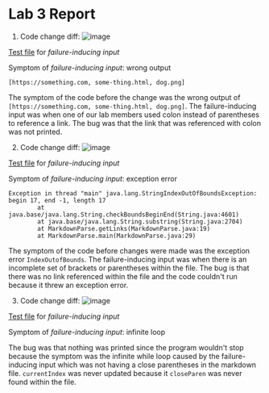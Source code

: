 # Lab 3 Report

1) Code change diff:
![image](https://user-images.githubusercontent.com/103166380/164381005-92c914b3-0ed9-4499-8e23-3d28458f8f34.png)

[Test file](https://github.com/pranay-jha/markdown-parser/blob/main/test-file2.md) for *failure-inducing input*

Symptom of *failure-inducing input*: wrong output
```
[https://something.com, some-thing.html, dog.png]
```

The symptom of the code before the change was the wrong output of `[https://something.com, some-thing.html, dog.png]`. The failure-inducing input was when one of our lab members used colon instead of parentheses to reference a link. The bug was that the link that was referenced with colon was not printed. 

2) Code change diff:
![image](https://user-images.githubusercontent.com/103166380/164543916-8677749d-2107-4763-b084-ff6c100d7d9d.png)

[Test file](https://github.com/ehsly/markdown-parser/blob/main/test-file2.md) for *failure-inducing input*

Symptom of *failure-inducing input*: exception error
```
Exception in thread "main" java.lang.StringIndexOutOfBoundsException: begin 17, end -1, length 17
        at java.base/java.lang.String.checkBoundsBeginEnd(String.java:4601)
        at java.base/java.lang.String.substring(String.java:2704)
        at MarkdownParse.getLinks(MarkdownParse.java:19)
        at MarkdownParse.main(MarkdownParse.java:29)
```

The symptom of the code before changes were made was the exception error `IndexOutofBounds`. The failure-inducing input was when there is an incomplete set of brackets or parentheses within the file. The bug is that there was no link referenced within the file and the code couldn't run because it threw an exception error.

3) Code change diff:
![image](https://user-images.githubusercontent.com/103166380/164603187-3f0d6bea-1d5c-4c10-a681-195ecf3877d3.png)

[Test file](https://github.com/ehsly/markdown-parser/blob/main/test-file3.md) for *failure-inducing input*

Symptom of *failure-inducing input*: infinite loop

The bug was that nothing was printed since the program wouldn't stop because the symptom was the infinite while loop caused by the failure-inducing input which was not having a close parentheses in the markdown file. `currentIndex` was never updated because it `closeParen` was never found within the file.

